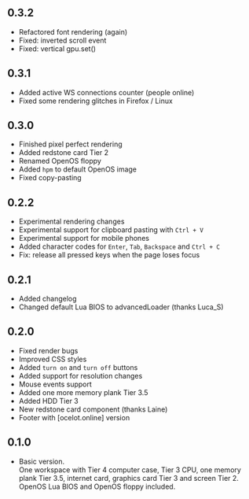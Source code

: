 ## 0.3.2
* Refactored font rendering (again)
* Fixed: inverted scroll event
* Fixed: vertical gpu.set()

## 0.3.1
* Added active WS connections counter (people online)
* Fixed some rendering glitches in Firefox / Linux

## 0.3.0
* Finished pixel perfect rendering
* Added redstone card Tier 2
* Renamed OpenOS floppy
* Added `hpm` to default OpenOS image
* Fixed copy-pasting

## 0.2.2
* Experimental rendering changes
* Experimental support for clipboard pasting with `Ctrl + V`
* Experimental support for mobile phones
* Added character codes for `Enter`, `Tab`, `Backspace` and `Ctrl + C`
* Fix: release all pressed keys when the page loses focus

## 0.2.1
* Added changelog
* Changed default Lua BIOS to advancedLoader (thanks Luca_S)

## 0.2.0
* Fixed render bugs
* Improved CSS styles
* Added `turn on` and `turn off` buttons
* Added support for resolution changes
* Mouse events support
* Added one more memory plank Tier 3.5
* Added HDD Tier 3
* New redstone card component (thanks Laine)
* Footer with [ocelot.online] version

## 0.1.0
* Basic version.  
One workspace with Tier 4 computer case, Tier 3 CPU, one memory plank Tier 3.5,
internet card, graphics card Tier 3 and screen Tier 2. OpenOS Lua BIOS and OpenOS
floppy included.